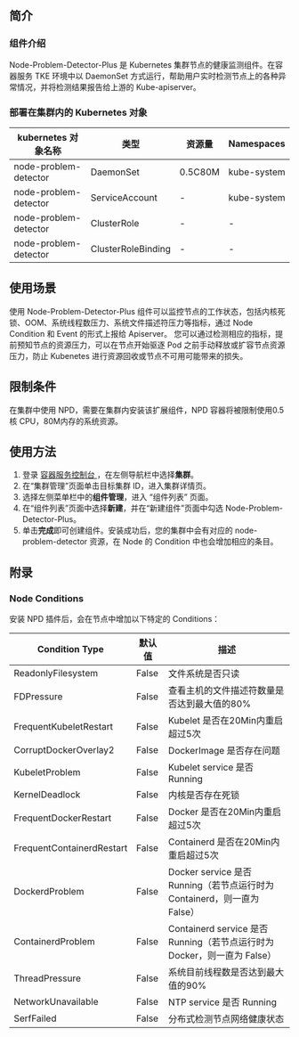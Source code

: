 ## 简介 

### 组件介绍

Node-Problem-Detector-Plus 是 Kubernetes 集群节点的健康监测组件。在容器服务 TKE 环境中以 DaemonSet 方式运行，帮助用户实时检测节点上的各种异常情况，并将检测结果报告给上游的 Kube-apiserver。

### 部署在集群内的 Kubernetes 对象



| kubernetes 对象名称   | 类型               | 资源量 |  Namespaces |
| --------------------- | ------------------ | ------------ | --------------- |
| node-problem-detector | DaemonSet          | 0.5C80M     | kube-system     |
| node-problem-detector | ServiceAccount     | -            | kube-system     |
| node-problem-detector | ClusterRole        | -            | -               |
| node-problem-detector | ClusterRoleBinding | -            | -               |

## 使用场景 

使用 Node-Problem-Detector-Plus 组件可以监控节点的工作状态，包括内核死锁、OOM、系统线程数压力、系统文件描述符压力等指标，通过 Node Condition 和 Event 的形式上报给 Apiserver。
您可以通过检测相应的指标，提前预知节点的资源压力，可以在节点开始驱逐 Pod 之前手动释放或扩容节点资源压力，防止 Kubenetes 进行资源回收或节点不可用可能带来的损失。

## 限制条件
在集群中使用 NPD，需要在集群内安装该扩展组件，NPD 容器将被限制使用0.5核 CPU，80M内存的系统资源。


## 使用方法


1. 登录 [容器服务控制台 ](https://console.qcloud.com/tke2)，在左侧导航栏中选择**集群**。
2. 在“集群管理”页面单击目标集群 ID，进入集群详情页。
3. 选择左侧菜单栏中的**组件管理**，进入 “组件列表” 页面。
4. 在“组件列表”页面中选择**新建**，并在“新建组件”页面中勾选 Node-Problem-Detector-Plus。
5. 单击**完成**即可创建组件。安装成功后，您的集群中会有对应的 node-problem-detector 资源，在 Node 的 Condition 中也会增加相应的条目。







## 附录
### Node Conditions

安装 NPD 插件后，会在节点中增加以下特定的 Conditions：

|Condition Type            | 默认值 | 描述                                                                     |
| ------------------------- | ------ | ------------------------------------------------------------------------ |
| ReadonlyFilesystem        | False  | 文件系统是否只读                                                         |
| FDPressure                | False  | 查看主机的文件描述符数量是否达到最大值的80%                             |
| FrequentKubeletRestart    | False  | Kubelet 是否在20Min内重启超过5次                                     |
| CorruptDockerOverlay2     | False  | DockerImage 是否存在问题                                                 |
| KubeletProblem            | False  | Kubelet service 是否 Running                                             |
| KernelDeadlock            | False  | 内核是否存在死锁                                                         |
| FrequentDockerRestart     | False  | Docker 是否在20Min内重启超过5次                                          |
| FrequentContainerdRestart | False  | Containerd 是否在20Min内重启超过5次                                      |
| DockerdProblem            | False  | Docker service 是否 Running（若节点运行时为 Containerd，则一直为 False） |
| ContainerdProblem         | False  | Containerd service 是否 Running（若节点运行时为 Docker，则一直为 False） |
| ThreadPressure            | False  | 系统目前线程数是否达到最大值的90%                                       |
| NetworkUnavailable        | False  | NTP service 是否 Running                                                |
| SerfFailed                | False  | 分布式检测节点网络健康状态                                               |
